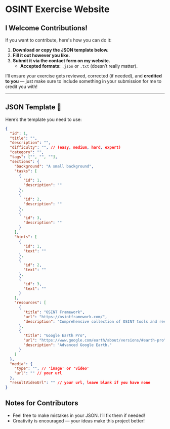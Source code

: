 # OSINT Exercise Website  
## I Welcome Contributions!   
If you want to contribute, here's how you can do it:

1. **Download or copy the JSON template below.**  
2. **Fill it out however you like.**  
3. **Submit it via the contact form on my website.**  
   - **Accepted formats:** `.json` or `.txt` (doesn’t really matter).  

I’ll ensure your exercise gets reviewed, corrected (if needed), and **credited to you** — just make sure to include something in your submission for me to credit you with!  

---

## JSON Template 🧩  
Here’s the template you need to use:  

```json
{
  "id": 1,
  "title": "",
  "description": "",
  "difficulty": "", // (easy, medium, hard, expert)
  "category": "",
  "tags": ["", "", ""],
  "sections": {
    "background": "A small background",
    "tasks": [
      {
        "id": 1,
        "description": ""
      },
      {
        "id": 2,
        "description": ""
      },
      {
        "id": 3,
        "description": ""
      }
    ],
    "hints": [
      {
        "id": 1,
        "text": ""
      },
      {
        "id": 2,
        "text": ""
      },
      {
        "id": 3,
        "text": ""
      }
    ],
    "resources": [
      {
        "title": "OSINT Framework",
        "url": "https://osintframework.com/",
        "description": "Comprehensive collection of OSINT tools and resources."
      },
      {
        "title": "Google Earth Pro",
        "url": "https://www.google.com/earth/about/versions/#earth-pro",
        "description": "Advanced Google Earth."
      }
    ]
  },
  "media": {
    "type": "", // 'image' or 'video'
    "url": "" // your url
  },
  "resultVideoUrl": "" // your url, leave blank if you have none
}
```
## Notes for Contributors
- Feel free to make mistakes in your JSON. I’ll fix them if needed!
- Creativity is encouraged — your ideas make this project better!
